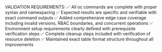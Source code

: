 VALIDATION REQUIREMENTS:
✅ All oc commands are complete with proper syntax and namespacing
✅ Expected results are specific and verifiable with exact command outputs
✅ Added comprehensive edge case coverage including invalid versions, RBAC boundaries, and concurrent operations
✅ Environment setup requirements clearly defined with prerequisite verification steps
✅ Complete cleanup steps included with verification of resource deletion
✅ Maintained exact table format structure throughout all improvements
